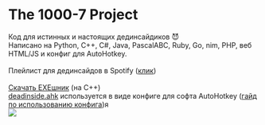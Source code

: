 # The 1000-7 Project
Код для истинных и настоящих дединсайдиков 😈<br>
Написано на Python, C++, C#, Java, PascalABC, Ruby, Go, nim, PHP, веб HTML/JS и конфиг для AutoHotkey.<br><br>
Плейлист для дединсайдов в Spotify (<a href="https://open.spotify.com/playlist/2n0IGhIpHcrirOZ4NsVfp7?si=3fc8f5d97f2a446f">клик</a>)<br><br>
<a href="https://github.com/itsyuni/1000-7/releases/tag/Release">Скачать EXEшник</a> (на C++)<br>
<a href="https://github.com/itsyuni/1000-7/blob/main/deadinside.ahk">deadinside.ahk</a> используется в виде конфиге для софта AutoHotkey (<a href="https://youtu.be/lf2mAzfbq9Y?t=65">гайд по использованию конфига</a>)я<br>
<img src="https://memepedia.ru/wp-content/uploads/2019/08/ded-insayd-5-768x768.jpg">
